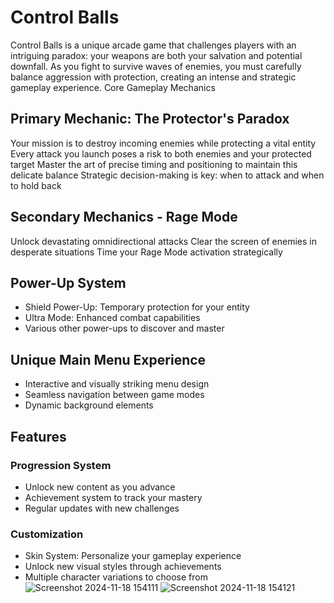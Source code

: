 # Control Balls

Control Balls  is a unique arcade game that challenges players with an intriguing paradox: your weapons are both your salvation and potential downfall. As you fight to survive waves of enemies, you must carefully balance aggression with protection, creating an intense and strategic gameplay experience.
Core Gameplay Mechanics

## Primary Mechanic: The Protector's Paradox
Your mission is to destroy incoming enemies while protecting a vital entity
Every attack you launch poses a risk to both enemies and your protected target
Master the art of precise timing and positioning to maintain this delicate balance
Strategic decision-making is key: when to attack and when to hold back

## Secondary Mechanics - Rage Mode
Unlock devastating omnidirectional attacks
Clear the screen of enemies in desperate situations
Time your Rage Mode activation strategically

## Power-Up System

- Shield Power-Up: Temporary protection for your entity
- Ultra Mode: Enhanced combat capabilities
- Various other power-ups to discover and master

## Unique Main Menu Experience

- Interactive and visually striking menu design
- Seamless navigation between game modes
- Dynamic background elements

## Features
### Progression System
- Unlock new content as you advance
- Achievement system to track your mastery
- Regular updates with new challenges

### Customization
- Skin System: Personalize your gameplay experience
- Unlock new visual styles through achievements
- Multiple character variations to choose from
![Screenshot 2024-11-18 154111](https://github.com/user-attachments/assets/30e7edee-6b8c-49cc-9e18-842b2a93e50f)
![Screenshot 2024-11-18 154121](https://github.com/user-attachments/assets/dfd2f88f-3fa0-499a-9cc4-127d4ee21f5e)

